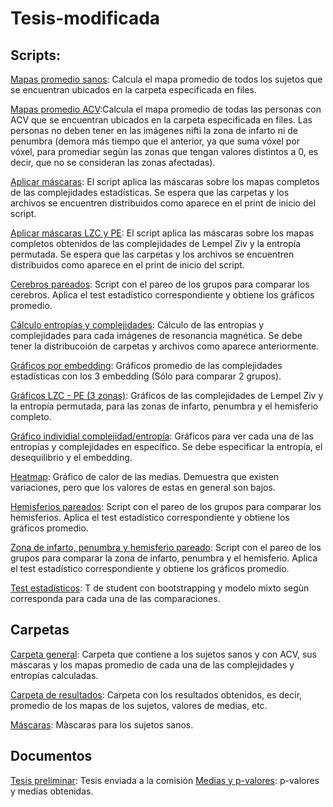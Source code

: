 # Tesis-modificada
## Scripts: 

[Mapas promedio sanos](https://github.com/Taekleee/Tesis-modificada/blob/main/Promedio-mapas-sanos.R): Calcula el mapa promedio de todos los sujetos que se encuentran ubicados en la carpeta especificada en files.

[Mapas promedio ACV](https://github.com/Taekleee/Tesis-modificada/blob/main/Promedio-mapas-sanos-ACV.R):Calcula el mapa promedio de todas las personas con ACV que se encuentran ubicados en la carpeta especificada en files. Las personas no deben tener en las imágenes nifti la zona de infarto ni de penumbra (demora más tiempo que el anterior, ya que suma vóxel por vóxel, para promediar segùn las zonas que tengan valores distintos a 0, es decir, que no se consideran las zonas afectadas).

[Aplicar máscaras](https://github.com/Taekleee/Tesis-modificada/blob/main/applyMask.py): El script aplica las máscaras sobre los mapas completos de las complejidades estadísticas. Se espera que las carpetas y los archivos se encuentren distribuidos como aparece en el print de inicio del script.

[Aplicar máscaras LZC y PE](https://github.com/Taekleee/Tesis-modificada/blob/main/applyMaskLZC-PE.py): El script aplica las máscaras sobre los mapas completos obtenidos de las complejidades de Lempel Ziv y la entropía permutada. Se espera que las carpetas y los archivos se encuentren distribuidos como aparece en el print de inicio del script.

[Cerebros pareados](https://github.com/Taekleee/Tesis-modificada/blob/main/cerebros-pareados-script.R): Script con el pareo de los grupos para comparar los cerebros. Aplica el test estadístico correspondiente y obtiene los gráficos promedio.

[Cálculo entropías y complejidades](https://github.com/Taekleee/Tesis-modificada/blob/main/fmri.R): Cálculo de las entropías y complejidades para cada imágenes de resonancia magnética. Se debe tener la distribucoión de carpetas y archivos como aparece anteriormente.

[Gráficos por embedding](https://github.com/Taekleee/Tesis-modificada/blob/main/grafico-promedio-3-embedding.R): Gráficos promedio de las complejidades estadísticas con los 3 embedding (Sólo para comparar 2 grupos).

[Gráficos LZC - PE (3 zonas)](https://github.com/Taekleee/Tesis-modificada/blob/main/graficos-promedio-3-zonas-lzc-pe.R): Gráficos de las complejidades de Lempel Ziv y la entropía permutada, para las zonas de infarto, penumbra y el hemisferio completo.

[Gráfico individial complejidad/entropía](https://github.com/Taekleee/Tesis-modificada/blob/main/gr%C3%A1ficos-de-cada-entrop%C3%ADa-complejidad.R): Gráficos para ver cada una de las entropías y complejidades en específico. Se debe especificar la entropía, el desequilibrio y el embedding.

[Heatmap](https://github.com/Taekleee/Tesis-modificada/blob/main/heatmap.R): Gráfico de calor de las medias. Demuestra que existen variaciones, pero que los valores de estas en general son bajos.

[Hemisferios pareados](https://github.com/Taekleee/Tesis-modificada/blob/main/hemisferios-pareados-script.R): Script con el pareo de los grupos para comparar los hemisferios. Aplica el test estadístico correspondiente y obtiene los gráficos promedio.

[Zona de infarto, penumbra y hemisferio pareado](https://github.com/Taekleee/Tesis-modificada/blob/main/pareo-grupos-gr%C3%A1ficos-test.R): Script con el pareo de los grupos para comparar la zona de infarto, penumbra y el hemisferio. Aplica el test estadístico correspondiente y obtiene los gráficos promedio.

[Test estadísticos](https://github.com/Taekleee/Tesis-modificada/blob/main/test-estad%C3%ADsticos.R): T de student con bootstrapping y modelo mixto segùn corresponda para cada una de las comparaciones.

## Carpetas
[Carpeta general](https://github.com/Taekleee/Tesis-modificada/tree/main/Anonymous-fMRI-images): Carpeta que contiene a los sujetos sanos y con ACV, sus máscaras y los mapas promedio de cada una de las complejidades y entropías calculadas.

[Carpeta de resultados](https://github.com/Taekleee/Tesis-modificada/tree/main/Resultados): Carpeta con los resultados obtenidos, es decir, promedio de los mapas de los sujetos, valores de medias, etc.

[Máscaras](https://github.com/Taekleee/Tesis-modificada/tree/main/fMRI-atlases): Màscaras para los sujetos sanos.


## Documentos
[Tesis preliminar](https://github.com/Taekleee/Tesis-modificada/blob/main/Intento_de_tesis.pdf): Tesis enviada a la comisión
[Medias y p-valores](https://github.com/Taekleee/Tesis-modificada/blob/main/Medias%20tesis.pdf): p-valores y medias obtenidas.
